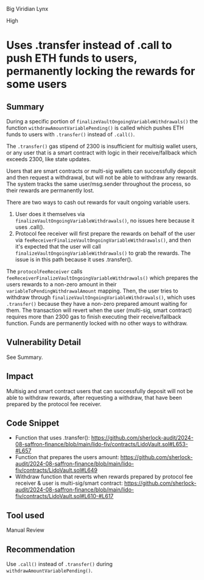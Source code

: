 Big Viridian Lynx

High

# Uses .transfer instead of .call to push ETH funds to users, permanently locking the rewards for some users

## Summary
During a specific portion of `finalizeVaultOngoingVariableWithdrawals()` the function `withdrawAmountVariablePending()` is called which pushes ETH funds to users with `.transfer()` instead of `.call()`. 

The `.transfer()` gas stipend of 2300 is insufficient for multisig wallet users, or any user that is a smart contract with logic in their receive/fallback which exceeds 2300, like state updates.

Users that are smart contracts or multi-sig wallets can successfully deposit and then request a withdrawal, but will not be able to withdraw any rewards. The system tracks the same user/msg.sender throughout the process, so their rewards are permanently lost.

There are two ways to cash out rewards for vault ongoing variable users. 

1. User does it themselves via `finalizeVaultOngoingVariableWithdrawals()`, no issues here because it uses .call().
2. Protocol fee receiver will first prepare the rewards on behalf of the user via `feeReceiverFinalizeVaultOngoingVariableWithdrawals()`, and then it's expected that the user will call `finalizeVaultOngoingVariableWithdrawals()` to grab the rewards. The issue is in this path because it uses .transfer().

The `protocolFeeReceiver` calls `feeReceiverFinalizeVaultOngoingVariableWithdrawals()` which prepares the users rewards to a non-zero amount in their `variableToPendingWithdrawalAmount` mapping. Then, the user tries to withdraw through `finalizeVaultOngoingVariableWithdrawals()`, which uses `.transfer()` because they have a non-zero prepared amount waiting for them. The transaction will revert when the user (multi-sig, smart contract) requires more than 2300 gas to finish executing their receive/fallback function. Funds are permanently locked with no other ways to withdraw.

## Vulnerability Detail
See Summary.

## Impact
Multisig and smart contract users that can successfully deposit will not be able to withdraw rewards, after requesting a withdraw, that have been prepared by the protocol fee receiver.

## Code Snippet
* Function that uses .transfer(): https://github.com/sherlock-audit/2024-08-saffron-finance/blob/main/lido-fiv/contracts/LidoVault.sol#L653-#L657
* Function that prepares the users amount: https://github.com/sherlock-audit/2024-08-saffron-finance/blob/main/lido-fiv/contracts/LidoVault.sol#L649
* Withdraw function that reverts when rewards prepared by protocol fee receiver & user is multi-sig/smart contract: https://github.com/sherlock-audit/2024-08-saffron-finance/blob/main/lido-fiv/contracts/LidoVault.sol#L610-#L617

## Tool used
Manual Review

## Recommendation
Use `.call()` instead of `.transfer()` during `withdrawAmountVariablePending()`.
